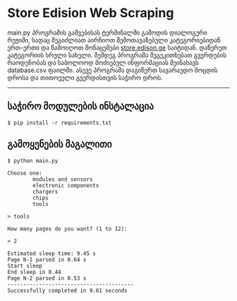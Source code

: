 # Store Edision Web Scraping

main.py პროგრამის გაშვებისას ტერმინალში გამოდის დიალოგური რეჟიმი, 
სადაც შეგიძლიათ აირჩიოთ შემოთავაზებული კატეგორიებიდან ერთ-ერთი და წამოიღოთ მონაცემები 
[store.edison.ge](https://store.edison.ge/) საიტიდან. დაწერეთ კატეგორიის სრული სახელი. 
შემდეგ პროგრამა შეგეკითხებათ გვერდების რაოდენობას და საბოლოოდ მოძიებულ ინფორმაციას შეინახავს database.csv ფაილში. 
ასევე პროგრამა დაგიწერთ სავარაუდო მოცდის დროსა და თითოეული გვერდისთვის საჭირო დროს.

---

## საჭირო მოდულების ინსტალაცია

``$ pip install -r requirements.txt``

## გამოყენების მაგალითი


``$ python main.py``

```
Choose one:
        modules and sensors  
        electronic components
        chargers
        chips
        tools
```

``> tools``

```
How many pages do you want? (1 to 12): 
```

``> 2``

```
Estimated sleep time: 9.45 s
Page N-1 parsed in 0.64 s
Start sleep
End sleep in 8.44
Page N-2 parsed in 0.53 s
----------------------------------------
Successfully completed in 9.61 seconds
```



